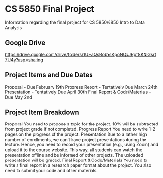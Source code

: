 # CS 5850 Final Project

Information regarding the final project for CS 5850/6850 Intro to Data Analysis

## Google Drive
https://drive.google.com/drive/folders/1UHaQsBobYsKpoNQkJRpf8KNlGsrt7U4y?usp=sharing

## Project Items and Due Dates
Proposal - Due February 19th
Progress Report - Tentatively Due March 24th
Presentation - Tentatively Due April 30th
Final Report & Code/Materials - Due May 2nd

## Project Item Breakdown
Proposal
  You need to propose a topic for the project. 10% will be subtracted from project grade if not completed.
Progress Report
  You need to write 1-2 pages on the progress of the project.
Presentation
  Due to a rather high number of enrollments, we can’t have project presentations during the lecture. Hence, you need to record your presentation (e.g., using Zoom) and upload it to the course website. This way, all students can watch the presentation offline and be informed of other projects. The uploaded presentation will be graded.
Final Report & Code/Materials
  You need to write a final report in a research paper format about the project. You also need to submit your code and other materials. 

